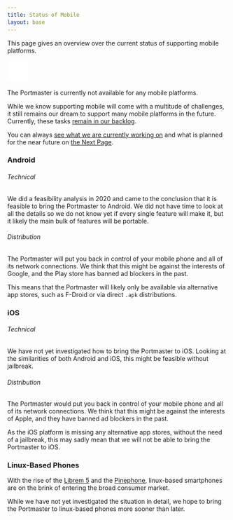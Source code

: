 ```yaml
---
title: Status of Mobile
layout: base
---
```


This page gives an overview over the current status of supporting mobile platforms.

<div class="notification-warning">
    <img src="/assets/img/icons/info.svg">
    <p>
      The Portmaster is currently not available for any mobile platforms.
    </p>
</div>

While we know supporting mobile will come with a multitude of challenges, it still remains our dream to support many mobile platforms in the future. Currently, these tasks [remain in our backlog](https://safing.io/backlog/).

You can always [see what we are currently working on](https://safing.io/next/) and what is planned for the near future on [the Next Page](https://safing.io/next/).

### Android

###### Technical

We did a feasibility analysis in 2020 and came to the conclusion that it is feasible to bring the Portmaster to Android.
We did not have time to look at all the details so we do not know yet if every single feature will make it, but it likely the main bulk of features will be portable.

###### Distribution

The Portmaster will put you back in control of your mobile phone and all of its network connections.
We think that this might be against the interests of Google, and the Play store has banned ad blockers in the past.

This means that the Portmaster will likely only be available via alternative app stores, such as F-Droid or via direct `.apk` distributions.

### iOS

###### Technical

We have not yet investigated how to bring the Portmaster to iOS. Looking at the similarities of both Android and iOS, this might be feasible without jailbreak.

###### Distribution

The Portmaster would put you back in control of your mobile phone and all of its network connections.
We think that this might be against the interests of Apple, and they have banned ad blockers in the past.

As the iOS platform is missing any alternative app stores, without the need of a jailbreak, this may sadly mean that we will not be able to bring the Portmaster to iOS.

### Linux-Based Phones

With the rise of the [Librem 5](https://puri.sm/products/librem-5/) and the [Pinephone](https://www.pine64.org/pinephone/), linux-based smartphones are on the brink of entering the broad consumer market.

While we have not yet investigated the situation in detail, we hope to bring the Portmaster to linux-based phones more sooner than later.
